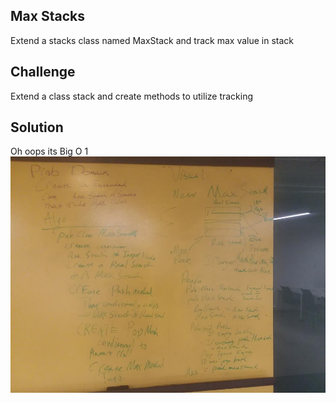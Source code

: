 ## Max Stacks
Extend a stacks class named MaxStack and track max value in stack
## Challenge
 Extend a class stack and create methods to utilize tracking
## Solution
Oh oops its Big O 1 
<img src="../assets/maxstacks.jpg" alt="whiteboard max stacks"/>